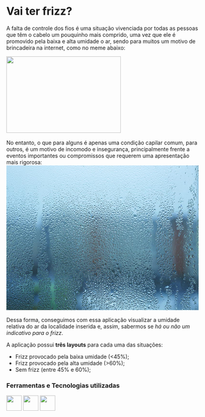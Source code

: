 # Vai ter frizz?
A falta de controle dos fios é uma situação vivenciada por todas as pessoas que têm o cabelo um pouquinho mais comprido, uma vez que ele é promovido pela baixa e alta umidade o ar, sendo para muitos um motivo de brincadeira na internet, como no meme abaixo:

<img src="https://2.bp.blogspot.com/-7q4QzvHqZrE/V1YLvTMZ5eI/AAAAAAAAMtU/G2YmnHplAOsMXVP29RPD9cDOAAyIlz5WgCLcB/s1600/cabelo-frizz-chuva.jpg" width="300" height="200" />

No entanto, o que para alguns é apenas uma condição capilar comum, para outros, é um motivo de incomodo e insegurança, principalmente frente a eventos importantes ou compromissos que requerem uma apresentação mais rigorosa:
![Screenshot](img/04.jpg)

Dessa forma, conseguimos com essa aplicação visualizar a umidade relativa do ar da localidade inserida e, assim, sabermos se _há ou não um indicativo para o frizz_.

A aplicação possui **três layouts** para cada uma das situações:
- Frizz provocado pela baixa umidade (<45%);
- Frizz provocado pela alta umidade (>60%);
- Sem frizz (entre 45% e 60%);

### Ferramentas e Tecnologias utilizadas
<img src="https://cdn.jsdelivr.net/gh/devicons/devicon/icons/css3/css3-original.svg" width="40" height="40" />  <img src="https://cdn.jsdelivr.net/gh/devicons/devicon/icons/html5/html5-original.svg" width="40" height="40" />  <img src="https://cdn.jsdelivr.net/gh/devicons/devicon/icons/jquery/jquery-original.svg" width="40" height="40" />
          
          
